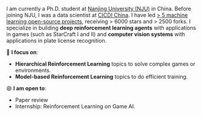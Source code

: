 I am currently a Ph.D. student at [Nanjing University (NJU)](https://www.nju.edu.cn/en/main.psp) in China. Before joining NJU, I was a data scientist at [CICDI China](https://www.cicdi.com/html/1/). I have led [> 5 machine learning open-source projects](https://github.com/liuruoze), receiving > 6000 stars and > 2500 forks. I specialize in building **deep reinforcement learning agents** with applications in games (such as StarCraft I and II) and **computer vision systems** with applications in plate license recognition. 

🔭 **I focus on**:

- **Hierarchical Reinforcement Learning** topics to solve complex games or environments.
- **Model-based Reinforcement Learning** topics to do efficient training.

😄 **I am open to**:

- Paper review
- Internship:  Reinforcement Learning on Game AI. 
